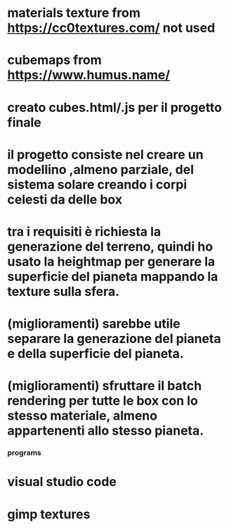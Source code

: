 
# materials texture from https://cc0textures.com/ not used
# cubemaps from https://www.humus.name/ 

# creato cubes.html/.js per il progetto finale
# il progetto consiste nel creare un modellino ,almeno parziale, del sistema solare creando i corpi celesti da delle box
# tra i requisiti è richiesta la generazione del terreno, quindi ho usato la heightmap per generare la superficie del pianeta mappando la texture sulla sfera.
# (miglioramenti) sarebbe utile separare la generazione del pianeta e della superficie del pianeta.
# (miglioramenti) sfruttare il batch rendering per tutte le box con lo stesso materiale, almeno appartenenti allo stesso pianeta.




### programs
# visual studio code
# gimp textures